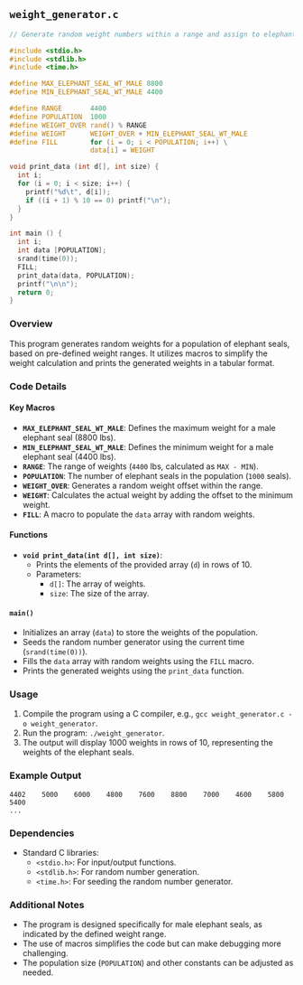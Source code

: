 ## `weight_generator.c`

```c
// Generate random weight numbers within a range and assign to elephants

#include <stdio.h>
#include <stdlib.h>
#include <time.h>

#define MAX_ELEPHANT_SEAL_WT_MALE 8800
#define MIN_ELEPHANT_SEAL_WT_MALE 4400

#define RANGE       4400
#define POPULATION  1000
#define WEIGHT_OVER rand() % RANGE
#define WEIGHT      WEIGHT_OVER + MIN_ELEPHANT_SEAL_WT_MALE
#define FILL        for (i = 0; i < POPULATION; i++) \
                    data[i] = WEIGHT

void print_data (int d[], int size) {
  int i;
  for (i = 0; i < size; i++) {
    printf("%d\t", d[i]);
    if ((i + 1) % 10 == 0) printf("\n");
  }
}

int main () {
  int i;
  int data [POPULATION];
  srand(time(0));
  FILL;
  print_data(data, POPULATION);
  printf("\n\n");
  return 0;
}
```

### Overview
This program generates random weights for a population of elephant seals, based on pre-defined weight ranges. It utilizes macros to simplify the weight calculation and prints the generated weights in a tabular format.

### Code Details
#### Key Macros
- **`MAX_ELEPHANT_SEAL_WT_MALE`**: Defines the maximum weight for a male elephant seal (8800 lbs).
- **`MIN_ELEPHANT_SEAL_WT_MALE`**: Defines the minimum weight for a male elephant seal (4400 lbs).
- **`RANGE`**: The range of weights (`4400` lbs, calculated as `MAX - MIN`).
- **`POPULATION`**: The number of elephant seals in the population (`1000` seals).
- **`WEIGHT_OVER`**: Generates a random weight offset within the range.
- **`WEIGHT`**: Calculates the actual weight by adding the offset to the minimum weight.
- **`FILL`**: A macro to populate the `data` array with random weights.

#### Functions
- **`void print_data(int d[], int size)`**:
  - Prints the elements of the provided array (`d`) in rows of 10.
  - Parameters:
    - `d[]`: The array of weights.
    - `size`: The size of the array.

#### `main()`
- Initializes an array (`data`) to store the weights of the population.
- Seeds the random number generator using the current time (`srand(time(0))`).
- Fills the `data` array with random weights using the `FILL` macro.
- Prints the generated weights using the `print_data` function.

### Usage
1. Compile the program using a C compiler, e.g., `gcc weight_generator.c -o weight_generator`.
2. Run the program: `./weight_generator`.
3. The output will display 1000 weights in rows of 10, representing the weights of the elephant seals.

### Example Output
```
4402    5000    6000    4800    7600    8800    7000    4600    5800    5400
...
```

### Dependencies
- Standard C libraries:
  - `<stdio.h>`: For input/output functions.
  - `<stdlib.h>`: For random number generation.
  - `<time.h>`: For seeding the random number generator.

### Additional Notes
- The program is designed specifically for male elephant seals, as indicated by the defined weight range.
- The use of macros simplifies the code but can make debugging more challenging.
- The population size (`POPULATION`) and other constants can be adjusted as needed.
